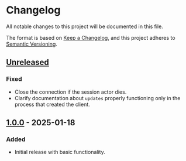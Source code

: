 # Changelog

All notable changes to this project will be documented in this file.

The format is based on [Keep a Changelog](https://keepachangelog.com/en/1.1.0/),
and this project adheres to [Semantic Versioning](https://semver.org/spec/v2.0.0.html).


## [Unreleased]

### Fixed
- Close the connection if the session actor dies.
- Clarify documentation about `updates` properly functioning only in the process that created the client.

## [1.0.0] - 2025-01-18

### Added
- Initial release with basic functionality.

[Unreleased]: https://github.com/sbergen/spoke/compare/v1.0.0...HEAD
[1.0.0]: https://github.com/sbergen/spoke/releases/tag/v1.0.0